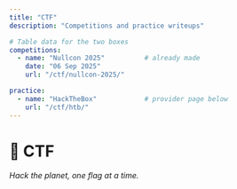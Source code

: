 ```yaml
---
title: "CTF"
description: "Competitions and practice writeups"

# Table data for the two boxes
competitions:
  - name: "Nullcon 2025"          # already made
    date: "06 Sep 2025"
    url: "/ctf/nullcon-2025/"

practice:
  - name: "HackTheBox"            # provider page below
    url: "/ctf/htb/"
---
```



# 🚩 CTF
*Hack the planet, one flag at a time.*
